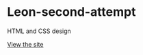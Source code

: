 # Leon-second-attempt
HTML and CSS design

[View the site](https://khql3d.github.io/Leon-second-attempt/)
